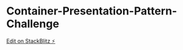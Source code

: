 # Container-Presentation-Pattern-Challenge

[Edit on StackBlitz ⚡️](https://stackblitz.com/edit/react-ts-fnpha4)